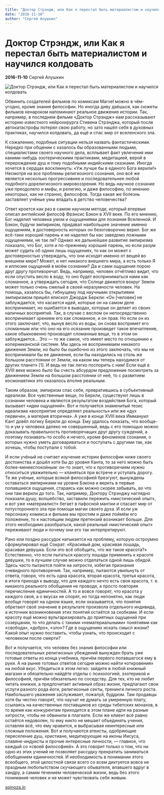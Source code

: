 ```yaml
---
title: "Доктор Стрэндж, или Как я перестал быть материалистом и научился колдовать"
date: "2016-11-10"
author: "Сергей Алушкин"
---
```


# Доктор Стрэндж, или Как я перестал быть материалистом и научился колдовать

**2016-11-10** Сергей Алушкин

![Доктор Стрэндж, или Как я перестал быть материалистом и научился колдовать](http://spinoza.in/wp-content/uploads/2016/11/1F0akMKFRIQ-1160x651.jpg)

Обвинить создателей фильмов по комиксам Marvel можно в чём-угодно, кроме знания философии. Но иногда диву даёшься, как сюжеты фильмов ненароком напоминают реальное движение истории. Так, например, в последнем фильме «Доктор Стрэндж» нам рассказывают историю известного нейрохирурга Стивена Стрэнджа, который после автокатастрофы потерял свою работу, но зато нашёл себя в духовных практиках, научился колдовать, да ещё и спас мир от вселенского зла.

К сожалению, подобные ситуации нельзя назвать фантастическими. Нередко при общении с казалось бы образованными людьми, специалистами своего научного дела, всплывает факт увлечения ими какими-нибудь эзотерическими практиками, медитацией, верой в перерождение душ и тому подобными индийскими сказками. Иногда хочется в сердцах воскликнуть: «Уж лучше бы в единого Бога верили!» Несмотря на все проблемы религиозного сознания, оно всё же является несколько прогрессивнее и последовательнее любой подобного дорелигиозного мировоззрения. Но ведь научное сознание уже преодолело и мифы, и религию, и даже философию, по мнению некоторых, как ни странно, философов. Тогда какая же болезнь заставляет учёные умы впадать в детство человечества?

Ответ кроется как раз в самом научном методе, который впервые описал английский философ Фрэнсис Бэкон в XVII веке. По его мнению, Бог наделил человека умом и ощущениями для познания Вселенной. И Бэкон, будучи эмпириком, придавал наибольшее значение именно ощущениям, в достоверность которых он безоговорочно верил. Бог же всё-таки хороший парень и не наделил бы нас заведомо ложными ощущениями, не так ли? Однако же дальнейшее развитие эмпиризма показало, что Бог, хотя и по-прежнему хороший парень, но если разум может судить об одних лишь ощущениях, то как он может с достоверностью утверждать, что они исходят именно от вещей во внешнем мире? Может, и нет никакого внешнего мира, а есть только Я и иллюзии ощущений в моём сознании? Да и сами ощущения порою друг другу противоречат. Ведь, например, человек отчётливо видит, что если опустить весло в воду, то оно будет восприниматься нами как сломанное, а утверждать сегодня, что Солнце движется вокруг Земли может только очень смелый в своей неразумности человек. На помощь, казалось бы, гибнущему под научными открытиями эмпиризмом пришёл епископ Джордж Беркли: «Он [человек] не заблуждается, что касается идей, которые он на самом деле воспринимает, но ошибается в выводах, которые он делает из своих наличных восприятий. Так, в случае с веслом он непосредственно воспринимает зрением его как сломанное, и он прав. Но если он из этого заключает, что, вынув весло из воды, он снова воспримет его сломанным или что оно на его осязание произведет такое впечатление, какое обыкновенно производят сломанные вещи, то в этом он заблуждается… Это — то же самое, что имеет место по отношению к коперниканской системе. Мы здесь не воспринимаем никакого движения Земли, но было бы ошибочно из этого заключать, что мы не воспринимали бы ее движения, если бы находились на столь же большом расстоянии от Земли, на каком мы теперь находимся от других планет» [1]. И ведь не так легко поспорить с ним! Если ещё в XVIII веке можно было бы счесть абсурдом предложение посмотреть за движением Земли на большом расстоянии от неё, то с развитием космонавтики это оказалось вполне реальным.

Таким образом, эмпиризм спас себя, превратившись в субъективный идеализм. Все чувственные вещи, по Беркли, существуют лишь в сознании человека и являются результатом воздействия Бога, который вызывает «идеи ощущений». Вот и получается знаменитый тезис идеализма «восприятие определяет реальность» или же «дух первичен, а материя вторична». А уже в конце XVIII века Иммануил Кант довёл логику Беркли до конца. Ему удалось показать, что вообще-то и ум у человека далеко не совершенный, ведь с его помощью можно доказывать правильность противоречащих друг другу суждений, а поэтому познавать-то особо и нечего, кроме феноменов сознания, о которых нужно уметь договариваться и поступать с другими так, как хочешь, чтобы поступали с тобой.

И если учёный не считает изучение истории философии ниже своего достоинства и дошёл хотя бы до уровня Канта, то за него можно быть более-менееспокойным: он-то знает, что к противоречиям нужно относиться уважительно — кланяться при встрече и уступать дорогу. Те же учёные, которые всякой философией брезгуют, вынуждены оставаться эмпириками на уровне Бэкона и верить в первые попавшиеся ощущения, стараясь как можно скорее забывать, во что они там верили до того. Так, например, Доктору Стрэнджу наглядно показали душу, волшебство, заставили пережить «мистический опыт», и вот уже «материалист» бегает в пафосной мантии и спасает мир от потустороннего зла при помощи магии своего духа. И если уж персонажу комикса и фильма мы простим и даже поймём его положение, то к настоящим людям претензий возникает больше. Для этого необходимо разобраться, какой реальный «мистический опыт» переживают люди и почему они его так интерпретируют.

Рано или поздно рассудок натыкается на проблему, которую остроумно сформулировал ещё Сократ: «Красивый дом, красивая лошадь, красивая девушка. Если это всё обобщить, что же такое красота?» Естественно, что если пытаться красоту лошади применить к красоте девушки, то в лучшем случае можно отделаться одной лишь обидой. Здесь часто пытаются пойти на хитрости, избегая признания очевидного противоречия. Так, например, пытаются увильнуть от ответа, говоря, что есть одна красота, вторая красота, третья красота, в итоге приходя к выводу, что для каждого нечто есть своя красота, т. е. никакого реального обобщения не проводя, а просто повторяя перечисление единичностей. А то и вовсе говорят, что красота у каждого своя, а о вкусах не спорят, но тогда непонятно, как люди вообще говорят на одном языке, если оказывается, что понятия обретают своё значение в результате произвола отдельного индивида, а источник возникновения этих понятий остаётся за скобками. И если красоту ещё можно вульгаризировать до приятных ощущений при созерцании, то что делать с такими «нематериальными» понятиями как «свобода», «добро», «зло»? Где в ощущениях искать смысл жизни? Какой опыт нужно поставить, чтобы узнать, что происходит с человеком после смерти?

Вот и получается, что человек без знания философии или последовательных религиозных убеждений вынужден брать уже готовые ответы из конца учебника, причём первого попавшегося ему в руки. А на рынке готовых ответов сегодня можно найти «откровения» на любой вкус. Убедиться в этом легко: зайдите в любой книжный магазин и обязательно найдёте отделы с психологией, эзотерикой и философией, причём обязательно по соседству. Для тех, кто не любит читать книжки, а предпочитает активный образ жизни, предлагают свои услуги разного рода йоги, религиозные секты, тренинги личного роста. Наибольшего уважения заслуживает, пожалуй, буддизм. Там продавцы хотя бы честно говорят, что научат не думать за умеренную плату, ссылаясь на качественных поставщиков из среды тибетских монахов, в то время как конкурентам приходится в этом плане идти на разные хитрости, чтобы не обвинили в плагиате. Если же клиент всё равно остаётся недоволен, то ему никто не мешает объединять учения, оставляя всё, что ему нравится, и выбрасывая неинтересные или сложные положения. Вот и получаются атеисты, одобряющие переселение душ, христиане, медитирующие на иконы Иисуса, славяне-индуисты и прочие интересные личности, — главное, что каждый со «своей философией». А это говорит только о том, что ни одно из этих учений не позволяет рассудку прекратить заниматься обобщением единичностей. И необходимость в понимании этого всеобщего, этой целостной связи всего со всем диктуется вовсе не праздным любопытством скучающего обывателя, впавшего вдруг в хандру, а самим течением человеческой жизни, ведь без этого понимания человек и не может чувствовать себя живым.

[spinoza.in](http://spinoza.in/kolonki/doktor-stre-ndzh-ili-kak-ya-perestal-by-t-materialistom-i-nauchilsya-koldovat.html)